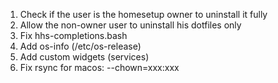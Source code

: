 1. Check if the user is the homesetup owner to uninstall it fully
2. Allow the non-owner user to uninstall his dotfiles only
3. Fix hhs-completions.bash
4. Add os-info (/etc/os-release)
5. Add custom widgets (services)
6. Fix rsync for macos: --chown=xxx:xxx
